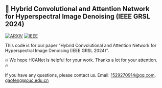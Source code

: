 ## 📖 Hybrid Convolutional and Attention Network for Hyperspectral Image Denoising (IEEE GRSL 2024)

[![ARXIV](https://img.shields.io/badge/Paper-ARIXV-blue)]()
[![IEEE](https://img.shields.io/badge/Paper-IEEE%20TGRS-blue)]()

This code is for our paper "Hybrid Convolutional and Attention Network for Hyperspectral Image Denoising (IEEE GRSL 2024)".

🔥 We hope HCANet is helpful for your work. Thanks a lot for your attention.🔥

If you have any questions, please contact us. Email: 1529270914@qq.com, gaofeng@ouc.edu.cn






